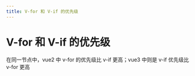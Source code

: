 ```yaml
---
title: V-for 和 V-if 的优先级
---
```


# V-for 和 V-if 的优先级

在同一节点中，vue2 中 v-for 的优先级比 v-if 更高；vue3 中则是 v-if 优先级比 v-for 更高